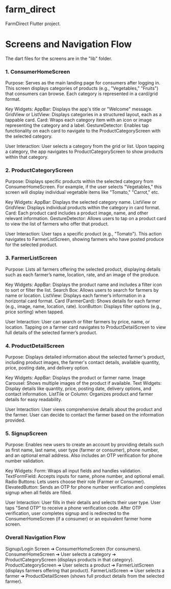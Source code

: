 # farm_direct

FarmDirect Flutter project.

# Screens and Navigation Flow
The dart files for the screens are in the "lib" folder.

### 1. ConsumerHomeScreen
Purpose:
Serves as the main landing page for consumers after logging in. This screen displays categories of products (e.g., "Vegetables," "Fruits") that consumers can browse. Each category is represented in a card/grid format.

Key Widgets:
AppBar: Displays the app's title or "Welcome" message.
GridView or ListView: Displays categories in a structured layout, each as a tappable card.
Card: Wraps each category item with an icon or image representing the category and a label.
GestureDetector: Enables tap functionality on each card to navigate to the ProductCategoryScreen with the selected category.

User Interaction:
User selects a category from the grid or list.
Upon tapping a category, the app navigates to ProductCategoryScreen to show products within that category.

### 2. ProductCategoryScreen
Purpose:
Displays specific products within the selected category from ConsumerHomeScreen. For example, if the user selects "Vegetables," this screen will display individual vegetable items like "Tomato," "Carrot," etc.

Key Widgets:
AppBar: Displays the selected category name.
ListView or GridView: Displays individual products within the category in card format.
Card: Each product card includes a product image, name, and other relevant information.
GestureDetector: Allows users to tap on a product card to view the list of farmers who offer that product.

User Interaction:
User taps a specific product (e.g., "Tomato").
This action navigates to FarmerListScreen, showing farmers who have posted produce for the selected product.

### 3. FarmerListScreen
Purpose:
Lists all farmers offering the selected product, displaying details such as each farmer’s name, location, rate, and an image of the produce.

Key Widgets:
AppBar: Displays the product name and includes a filter icon to sort or filter the list.
Search Box: Allows users to search for farmers by name or location.
ListView: Displays each farmer’s information in a horizontal card format.
Card (FarmerCard): Shows details for each farmer (e.g., image, name, location, rate).
IconButton: Displays filter options (e.g., price sorting) when tapped.

User Interaction:
User can search or filter farmers by price, name, or location.
Tapping on a farmer card navigates to ProductDetailScreen to view full details of the selected farmer’s product.

### 4. ProductDetailScreen
Purpose:
Displays detailed information about the selected farmer's product, including product images, the farmer's contact details, available quantity, price, posting date, and delivery option.

Key Widgets:
AppBar: Displays the product or farmer name.
Image Carousel: Shows multiple images of the product if available.
Text Widgets: Display details like quantity, price, posting date, delivery options, and contact information.
ListTile or Column: Organizes product and farmer details for easy readability.

User Interaction:
User views comprehensive details about the product and the farmer.
User can decide to contact the farmer based on the information provided.

### 5. SignupScreen
Purpose:
Enables new users to create an account by providing details such as first name, last name, user type (farmer or consumer), phone number, and an optional email address. Also includes an OTP verification for phone number validation.

Key Widgets:
Form: Wraps all input fields and handles validation.
TextFormField: Accepts inputs for name, phone number, and optional email.
Radio Buttons: Lets users choose their role (Farmer or Consumer).
ElevatedButton: Sends an OTP for phone number verification and completes signup when all fields are filled.

User Interaction:
User fills in their details and selects their user type.
User taps "Send OTP" to receive a phone verification code.
After OTP verification, user completes signup and is redirected to the ConsumerHomeScreen (if a consumer) or an equivalent farmer home screen.

### Overall Navigation Flow
Signup/Login Screen ➔ ConsumerHomeScreen (for consumers).
ConsumerHomeScreen ➔ User selects a category ➔ ProductCategoryScreen (displays products in that category).
ProductCategoryScreen ➔ User selects a product ➔ FarmerListScreen (displays farmers offering that product).
FarmerListScreen ➔ User selects a farmer ➔ ProductDetailScreen (shows full product details from the selected farmer).
